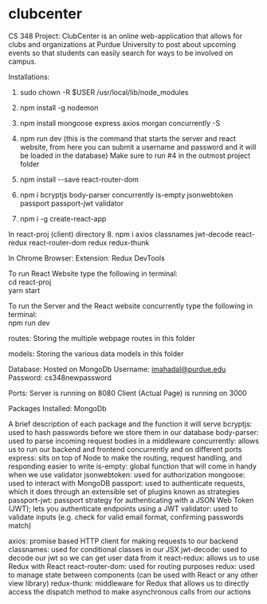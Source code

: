 # clubcenter
CS 348 Project: ClubCenter is an online web-application that allows for clubs and organizations at Purdue University to post about upcoming events so that students can easily search for ways to be involved on campus. 

Installations:
1. sudo chown -R $USER /usr/local/lib/node_modules
2. npm install -g nodemon
3. npm install mongoose express axios morgan concurrently -S
4. npm run dev (this is the command that starts the server and react website, from here you can submit a username and password and it will be loaded in the database)
Make sure to run #4 in the outmost project folder

5. npm install --save react-router-dom
6. npm i bcryptjs body-parser concurrently is-empty jsonwebtoken passport passport-jwt validator
7. npm i -g create-react-app


In react-proj (client) directory
8. npm i axios classnames jwt-decode react-redux react-router-dom redux redux-thunk

In Chrome Browser:
Extension: Redux DevTools

To run React Website type the following in terminal:<br />
cd react-proj<br />
yarn start

To run the Server and the React website concurrently type the following in terminal:<br />
npm run dev

routes:
Storing the multiple webpage routes in this folder 

models:
Storing the various data models in this folder 

Database:
Hosted on MongoDb 
Username: imahadal@purdue.edu
Password: cs348newpassword

Ports:
Server is running on 8080
Client (Actual Page) is running on 3000

Packages Installed:
MongoDb

A brief description of each package and the function it will serve
bcryptjs: used to hash passwords before we store them in our database
body-parser: used to parse incoming request bodies in a middleware
concurrently: allows us to run our backend and frontend concurrently and on different ports
express: sits on top of Node to make the routing, request handling, and responding easier to write
is-empty: global function that will come in handy when we use validator
jsonwebtoken: used for authorization
mongoose: used to interact with MongoDB
passport: used to authenticate requests, which it does through an extensible set of plugins known as strategies
passport-jwt: passport strategy for authenticating with a JSON Web Token (JWT); lets you authenticate endpoints using a JWT
validator: used to validate inputs (e.g. check for valid email format, confirming passwords match)

axios: promise based HTTP client for making requests to our backend
classnames: used for conditional classes in our JSX
jwt-decode: used to decode our jwt so we can get user data from it
react-redux: allows us to use Redux with React
react-router-dom: used for routing purposes
redux: used to manage state between components (can be used with React or any other view library)
redux-thunk: middleware for Redux that allows us to directly access the dispatch method to make asynchronous calls from our actions
